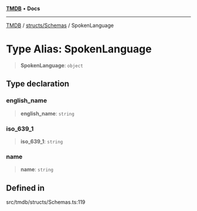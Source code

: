[**TMDB**](../../../README.md) • **Docs**

***

[TMDB](../../../README.md) / [structs/Schemas](../README.md) / SpokenLanguage

# Type Alias: SpokenLanguage

> **SpokenLanguage**: `object`

## Type declaration

### english\_name

> **english\_name**: `string`

### iso\_639\_1

> **iso\_639\_1**: `string`

### name

> **name**: `string`

## Defined in

src/tmdb/structs/Schemas.ts:119
